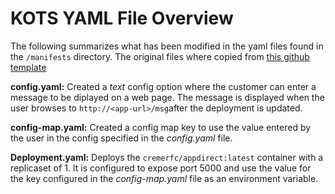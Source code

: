 # KOTS YAML File Overview

The following summarizes what has been modified in the yaml files found in the `/manifests` directory. The original files where copied from [this github template](https://github.com/replicatedhq/replicated-starter-kots/tree/master/manifests)

**config.yaml:** Created a *text* config option where the customer can enter a message to be diplayed on a web page. The message is displayed when the user browses to `http://<app-url>/msg`after the deployment is updated.

**config-map.yaml:** Created a config map key to use the value entered by the user in the config specified in the *config.yaml* file.

**Deployment.yaml:** Deploys the `cremerfc/appdirect:latest` container with a replicaset of 1. It is configured to expose port 5000 and use the value for the key configured in the *config-map.yaml* file as an environment variable.

